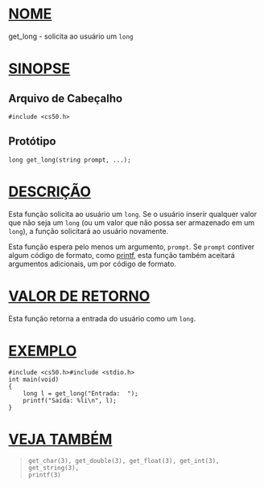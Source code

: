 # [NOME](#nome)

get_long - solicita ao usuário um `long`

# [SINOPSE](#sinopse)

## Arquivo de Cabeçalho

    #include <cs50.h>

## Protótipo

    long get_long(string prompt, ...);

# [DESCRIÇÃO](#descrição)

Esta função solicita ao usuário um `long`. Se o usuário inserir qualquer valor que não seja um `long` (ou um valor que não possa ser armazenado em um `long`), a função solicitará ao usuário novamente.

Esta função espera pelo menos um argumento, `prompt`. Se `prompt` contiver algum código de formato, como [printf](printf), esta função também aceitará argumentos adicionais, um por código de formato.

# [VALOR DE RETORNO](#valor-de-retorno)

Esta função retorna a entrada do usuário como um `long`.

# [EXEMPLO](#exemplo)

    #include <cs50.h>#include <stdio.h>
    int main(void)
    {
        long l = get_long("Entrada:  ");
        printf("Saída: %li\n", l);
    }

# [VEJA TAMBÉM](#veja-também)

>     get_char(3), get_double(3), get_float(3), get_int(3), get_string(3),
>     printf(3)